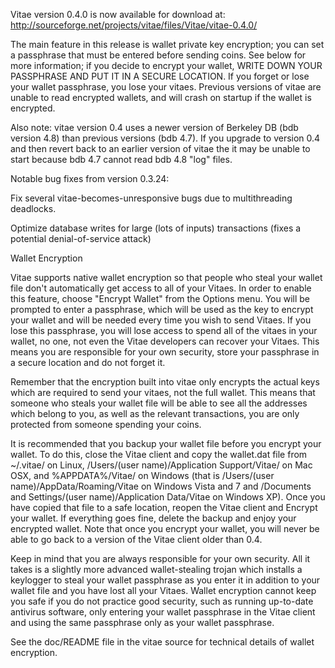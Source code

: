 Vitae version 0.4.0 is now available for download at:
http://sourceforge.net/projects/vitae/files/Vitae/vitae-0.4.0/

The main feature in this release is wallet private key encryption;
you can set a passphrase that must be entered before sending coins.
See below for more information; if you decide to encrypt your wallet,
WRITE DOWN YOUR PASSPHRASE AND PUT IT IN A SECURE LOCATION. If you
forget or lose your wallet passphrase, you lose your vitaes.
Previous versions of vitae are unable to read encrypted wallets,
and will crash on startup if the wallet is encrypted.

Also note: vitae version 0.4 uses a newer version of Berkeley DB
(bdb version 4.8) than previous versions (bdb 4.7). If you upgrade
to version 0.4 and then revert back to an earlier version of vitae
the it may be unable to start because bdb 4.7 cannot read bdb 4.8
"log" files.


Notable bug fixes from version 0.3.24:

Fix several vitae-becomes-unresponsive bugs due to multithreading
deadlocks.

Optimize database writes for large (lots of inputs) transactions
(fixes a potential denial-of-service attack)


Wallet Encryption

Vitae supports native wallet encryption so that people who steal your
wallet file don't automatically get access to all of your Vitaes.
In order to enable this feature, choose "Encrypt Wallet" from the
Options menu.  You will be prompted to enter a passphrase, which
will be used as the key to encrypt your wallet and will be needed
every time you wish to send Vitaes.  If you lose this passphrase,
you will lose access to spend all of the vitaes in your wallet,
no one, not even the Vitae developers can recover your Vitaes.
This means you are responsible for your own security, store your
passphrase in a secure location and do not forget it.

Remember that the encryption built into vitae only encrypts the
actual keys which are required to send your vitaes, not the full
wallet.  This means that someone who steals your wallet file will
be able to see all the addresses which belong to you, as well as the
relevant transactions, you are only protected from someone spending
your coins.

It is recommended that you backup your wallet file before you
encrypt your wallet.  To do this, close the Vitae client and
copy the wallet.dat file from ~/.vitae/ on Linux, /Users/(user
name)/Application Support/Vitae/ on Mac OSX, and %APPDATA%/Vitae/
on Windows (that is /Users/(user name)/AppData/Roaming/Vitae on
Windows Vista and 7 and /Documents and Settings/(user name)/Application
Data/Vitae on Windows XP).  Once you have copied that file to a
safe location, reopen the Vitae client and Encrypt your wallet.
If everything goes fine, delete the backup and enjoy your encrypted
wallet.  Note that once you encrypt your wallet, you will never be
able to go back to a version of the Vitae client older than 0.4.

Keep in mind that you are always responsible for your own security.
All it takes is a slightly more advanced wallet-stealing trojan which
installs a keylogger to steal your wallet passphrase as you enter it
in addition to your wallet file and you have lost all your Vitaes.
Wallet encryption cannot keep you safe if you do not practice
good security, such as running up-to-date antivirus software, only
entering your wallet passphrase in the Vitae client and using the
same passphrase only as your wallet passphrase.

See the doc/README file in the vitae source for technical details
of wallet encryption.
